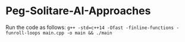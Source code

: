 # Peg-Solitare-AI-Approaches
Run the code as follows:
```g++ -std=c++14 -Ofast -finline-functions -funroll-loops main.cpp -o main && ./main```
